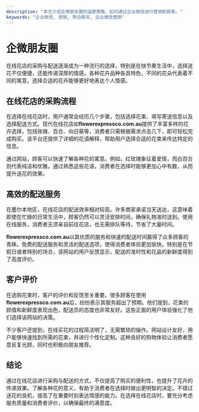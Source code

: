 ```yaml
---
description: "本文介绍企微朋友圈的运营策略，如何通过企业微信进行营销和获客。"
keywords: "企业微信, 营销, 聚合聊天, 企业微信营销"
---
```

# 企微朋友圈

在线花店的采购与配送逐渐成为一种流行的选择，特别是在快节奏生活中，选择送花不仅便捷，还能传递深厚的情感。各种花卉品种各具特色，不同的花朵代表着不同的寓意，选择合适的花卉能够更好地表达个人情感。

## 在线花店的采购流程

在选择在线花店时，用户通常会经历几个步骤，包括选择花束、填写寄送信息以及选择配送方式。现代在线花店如**flowerexpressco.com.au**提供了丰富多样的花卉选择，包括玫瑰、百合、向日葵等，消费者只需根据需求点击几下，即可轻松完成购买。该平台还提供了详细的花语解释，帮助用户选择合适的花束来传达特定的信息。

通过网站，顾客可以快速了解各种花的寓意。例如，红玫瑰象征着爱情，而白百合则代表纯洁和优雅。通过熟悉这些花语，消费者在选择时能够更加心中有数，从而提升送花的效果。

## 高效的配送服务

在墨尔本地区，在线花店的配送效率相对较高。许多商家承诺当天送达，这意味着即使在忙碌的日常生活中，顾客仍然可以灵活安排时间，确保礼物准时送到。使用在线服务，消费者无须亲自前往花店，也无需排队等待，节省了大量时间。

**flowerexpressco.com.au**以其优质的服务和快速的配送时间赢得了众多顾客的青睐。免费的配送服务和灵活的配送选项，使得消费者体验更加愉快。特别是在节假日或者特别的场合，该网站的用户反馈显示，配送的准时性和花品的新鲜度得到了高度评价。

## 客户评价

在选购花束时，客户的评价和反馈至关重要。很多顾客在使用**flowerexpressco.com.au**后，纷纷表示其服务超出了预期。他们提到，花束的颜值和新鲜度表现出色，配送员的态度也非常友好。这些正面的用户体验强化了他们选择该网站的决策。

不少客户还提到，在线买花的过程简洁明了，无需繁琐的操作。网站设计友好，用户能够快速找到所需的花束，并进行个性化定制。这种良好的购物体验让消费者愿意反复光顾，同时也积极向朋友推荐。

## 结论

通过在线花店进行采购与配送的方式，不仅提高了购买的便利性，也提升了花卉的传递效果。了解各种花的意义，有助于消费者在选择时做出更明智的决定。不错过送花的良机，提高了在重要时刻表达情感的能力。在选择在线花店时，要充分考虑服务质量和消费者评价，以确保最终的满意度。
